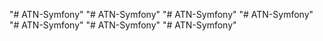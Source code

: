 "# ATN-Symfony" 
"# ATN-Symfony" 
"# ATN-Symfony" 
"# ATN-Symfony" 
"# ATN-Symfony" 
"# ATN-Symfony" 
"# ATN-Symfony" 
